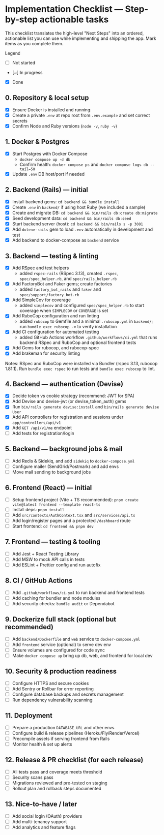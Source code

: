 # Implementation Checklist — Step-by-step actionable tasks

This checklist translates the high-level "Next Steps" into an ordered, actionable list you can use while implementing and shipping the app. Mark items as you complete them.

Legend

- [ ] Not started
- [~] In progress
- [x] Done

## 0. Repository & local setup

- [x] Ensure Docker is installed and running
- [x] Create a private `.env` at repo root from `.env.example` and set correct secrets 
- [x] Confirm Node and Ruby versions (`node -v`, `ruby -v`)

## 1. Docker & Postgres

- [x] Start Postgres with Docker Compose
  - `docker compose up -d db`
  - Confirm health: `docker compose ps` and `docker compose logs db --tail=50`
- [x] Update `.env` DB host/port if needed

## 2. Backend (Rails) — initial

- [x] Install backend gems: `cd backend && bundle install`
- [x] Create `.env` in `backend/` if using host Ruby (we included a sample)
- [x] Create and migrate DB: `cd backend && bin/rails db:create db:migrate`
- [x] Seed development data: `cd backend && bin/rails db:seed`
- [x] Start backend server (host): `cd backend && bin/rails s -p 3001`
- [x] Add `dotenv-rails` gem to load `.env` automatically in development and test
- [x] Add backend to docker-compose as `backend` service

## 3. Backend — testing & linting

- [x] Add RSpec and test helpers
  - added `rspec-rails` (RSpec 3.13), created `.rspec`, `spec/spec_helper.rb`, and `spec/rails_helper.rb`
- [x] Add FactoryBot and Faker gems; create factories
  - added `factory_bot_rails` and `faker` and `spec/support/factory_bot.rb`
- [x] Add SimpleCov for coverage
  - added `simplecov` and configured `spec/spec_helper.rb` to start coverage when `SIMPLECOV` or `COVERAGE` is set
- [x] Add RuboCop configuration and run linting
  - added `rubocop` to Gemfile and a minimal `.rubocop.yml` in `backend/`; run `bundle exec rubocop -v` to verify installation
- [x] Add CI configuration for automated testing
  - added GitHub Actions workflow `.github/workflows/ci.yml` that runs backend RSpec and RuboCop and optional frontend tests
- [x] Add Gems for rubocop, and rubocop-spec
- [x] Add brakeman for security linting

Notes: RSpec and RuboCop were installed via Bundler (rspec 3.13, rubocop 1.81.1). Run `bundle exec rspec` to run tests and `bundle exec rubocop` to lint.

## 4. Backend — authentication (Devise)

- [x] Decide token vs cookie strategy (recommend: JWT for SPA)
- [x] Add Devise and devise-jwt (or devise_token_auth) gems
- [x] Run `bin/rails generate devise:install` and `bin/rails generate devise User`
- [x] Add API controllers for registration and sessions under `app/controllers/api/v1`
- [x] Add `GET /api/v1/me` endpoint
- [ ] Add tests for registration/login

## 5. Backend — background jobs & mail

- [ ] Add Redis & Sidekiq, and add `sidekiq` to `docker-compose.yml`
- [ ] Configure mailer (SendGrid/Postmark) and add envs
- [ ] Move mail sending to background jobs

## 6. Frontend (React) — initial

- [ ] Setup frontend project (Vite + TS recommended): `pnpm create vite@latest frontend --template react-ts`
- [ ] Install deps: `pnpm install`
- [ ] Add `src/contexts/AuthContext.tsx` and `src/services/api.ts`
- [ ] Add login/register pages and a protected `/dashboard` route
- [ ] Start frontend: `cd frontend && pnpm dev`

## 7. Frontend — testing & tooling

- [ ] Add Jest + React Testing Library
- [ ] Add MSW to mock API calls in tests
- [ ] Add ESLint + Prettier config and run autofix

## 8. CI / GitHub Actions

- [ ] Add `.github/workflows/ci.yml` to run backend and frontend tests
- [ ] Add caching for bundler and node modules
- [ ] Add security checks: `bundle audit` or Dependabot

## 9. Dockerize full stack (optional but recommended)

- [ ] Add `backend/Dockerfile` and `web` service to `docker-compose.yml`
- [ ] Add `frontend` service (optional) to serve dev env
- [ ] Ensure volumes are configured for code sync
- [ ] Make `docker compose up` bring up db, web, and frontend for local dev

## 10. Security & production readiness

- [ ] Configure HTTPS and secure cookies
- [ ] Add Sentry or Rollbar for error reporting
- [ ] Configure database backups and secrets management
- [ ] Run dependency vulnerability scanning

## 11. Deployment

- [ ] Prepare a production `DATABASE_URL` and other envs
- [ ] Configure build & release pipelines (Heroku/Fly/Render/Vercel)
- [ ] Precompile assets if serving frontend from Rails
- [ ] Monitor health & set up alerts

## 12. Release & PR checklist (for each release)

- [ ] All tests pass and coverage meets threshold
- [ ] Security scans pass
- [ ] Migrations reviewed and pre-tested on staging
- [ ] Rollout plan and rollback steps documented

## 13. Nice-to-have / later

- [ ] Add social login (OAuth) providers
- [ ] Add multi-tenancy support
- [ ] Add analytics and feature flags
